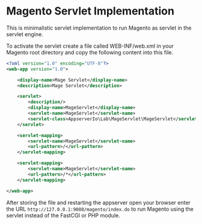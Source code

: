 # Magento Servlet Implementation

This is minimalistic servlet implementation to run Magento as servlet in the
servlet engine.

To activate the servlet create a file called WEB-INF/web.xml in your Magento
root directory and copy the following content into this file.

```xml
<?xml version="1.0" encoding="UTF-8"?>
<web-app version="1.0">

    <display-name>Mage Servlet</display-name>
    <description>Mage Servlet</description>

    <servlet>
        <description/>
        <display-name>MageServlet</display-name>
        <servlet-name>MageServlet</servlet-name>
        <servlet-class>AppserverIo\Lab\MageServlet\MageServlet</servlet-class>
    </servlet>

    <servlet-mapping>
        <servlet-name>MageServlet</servlet-name>
        <url-pattern>/</url-pattern>
    </servlet-mapping>

    <servlet-mapping>
        <servlet-name>MageServlet</servlet-name>
        <url-pattern>/*</url-pattern>
    </servlet-mapping>

</web-app>
```

After storing the file and restarting the appserver open your browser enter
the URL ```http://127.0.0.1:9080/magento/index.do``` to run Magento using 
the servlet instead of the FastCGI or PHP module. 
